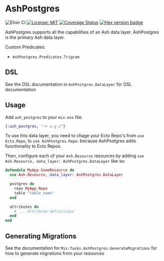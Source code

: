 # AshPostgres

![Elixir CI](https://github.com/ash-project/ash_postgres/workflows/Elixir%20CI/badge.svg)
[![License: MIT](https://img.shields.io/badge/License-MIT-yellow.svg)](https://opensource.org/licenses/MIT)
[![Coverage Status](https://coveralls.io/repos/github/ash-project/ash_postgres/badge.svg?branch=main)](https://coveralls.io/github/ash-project/ash_postgres?branch=main)
[![Hex version badge](https://img.shields.io/hexpm/v/ash_postgres.svg)](https://hex.pm/packages/ash_postgres)

AshPostgres supports all the capabilities of an Ash data layer. AshPostgres is the primary Ash data layer.

Custom Predicates:

- `AshPostgres.Predicates.Trigram`

## DSL

See the DSL documentation in `AshPostgres.DataLayer` for DSL documentation

## Usage

Add `ash_postgres` to your `mix.exs` file.

```elixir
{:ash_postgres, "~> x.y.z"}
```

To use this data layer, you need to chage your Ecto Repo's from `use Ecto.Repo`,
to `use AshPostgres.Repo`. because AshPostgres adds functionality to Ecto Repos.

Then, configure each of your `Ash.Resource` resources by adding `use Ash.Resource, data_layer: AshPostgres.DataLayer` like so:

```elixir
defmodule MyApp.SomeResource do
  use Ash.Resource, data_layer: AshPostgres.DataLayer

  postgres do
    repo MyApp.Repo
    table "table_name"
  end

  attributes do
    # ... Attribute definitions
  end
end
```

## Generating Migrations

See the documentation for `Mix.Tasks.AshPostgres.GenerateMigrations` for how to generate
migrations from your resources
